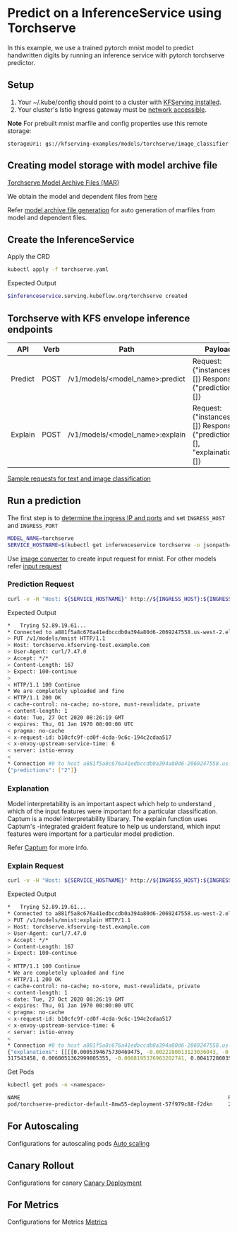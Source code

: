 # Predict on a InferenceService using Torchserve

In this example, we use a trained pytorch mnist model to predict handwritten digits by running an inference service with pytorch torchserve predictor.

## Setup

1. Your ~/.kube/config should point to a cluster with [KFServing installed](https://github.com/kubeflow/kfserving/#install-kfserving).
2. Your cluster's Istio Ingress gateway must be [network accessible](https://istio.io/latest/docs/tasks/traffic-management/ingress/ingress-control/).

**__Note__** For prebuilt mnist marfile and config properties use this remote storage:

```storageUri: gs://kfserving-examples/models/torchserve/image_classifier```

## Creating model storage with model archive file

[Torchserve Model Archive Files (MAR)](https://github.com/pytorch/serve/blob/master/model-archiver/README.md)

We obtain the model and dependent files from [here](https://github.com/pytorch/serve/tree/master/examples/image_classifier/mnist)

Refer [model archive file generation](./model-archiver/README.md) for auto generation of marfiles from model and dependent files.

## Create the InferenceService

Apply the CRD

```bash
kubectl apply -f torchserve.yaml
```

Expected Output

```bash
$inferenceservice.serving.kubeflow.org/torchserve created
```

## Torchserve with KFS envelope inference endpoints

| API  | Verb | Path | Payload |
| ------------- | ------------- | ------------- | ------------- |
| Predict  | POST  | /v1/models/<model_name>:predict  | Request:{"instances": []}  Response:{"predictions": []} |
| Explain  | POST  | /v1/models/<model_name>:explain  | Request:{"instances": []}  Response:{"predictions": [], "explainations": []}   ||

[Sample requests for text and image classification](https://github.com/pytorch/serve/tree/master/kubernetes/kfserving/kf_request_json)

## Run a prediction

The first step is to [determine the ingress IP and ports](../../../README.md#determine-the-ingress-ip-and-ports) and set `INGRESS_HOST` and `INGRESS_PORT`

```bash
MODEL_NAME=torchserve
SERVICE_HOSTNAME=$(kubectl get inferenceservice torchserve -o jsonpath='{.status.url}' | cut -d "/" -f 3)
```

Use [image converter](../imgconv/README.md) to create input request for mnist. For other models refer [input request](https://github.com/pytorch/serve/tree/master/kubernetes/kfserving/kf_request_json)

### Prediction Request

```bash
curl -v -H "Host: ${SERVICE_HOSTNAME}" http://${INGRESS_HOST}:${INGRESS_PORT}/v1/models/mnist:predict -d @./mnist.json
```

Expected Output

```bash
*   Trying 52.89.19.61...
* Connected to a881f5a8c676a41edbccdb0a394a80d6-2069247558.us-west-2.elb.amazonaws.com (52.89.19.61) port 80 (#0)
> PUT /v1/models/mnist HTTP/1.1
> Host: torchserve.kfserving-test.example.com
> User-Agent: curl/7.47.0
> Accept: */*
> Content-Length: 167
> Expect: 100-continue
>
< HTTP/1.1 100 Continue
* We are completely uploaded and fine
< HTTP/1.1 200 OK
< cache-control: no-cache; no-store, must-revalidate, private
< content-length: 1
< date: Tue, 27 Oct 2020 08:26:19 GMT
< expires: Thu, 01 Jan 1970 00:00:00 UTC
< pragma: no-cache
< x-request-id: b10cfc9f-cd0f-4cda-9c6c-194c2cdaa517
< x-envoy-upstream-service-time: 6
< server: istio-envoy
<
* Connection #0 to host a881f5a8c676a41edbccdb0a394a80d6-2069247558.us-west-2.elb.amazonaws.com left intact
{"predictions": ["2"]}
```

### Explanation

Model interpretability is an important aspect which help  to understand , which of the input features were important for a particular classification. Captum is a model interpretability libarary. The explain function uses Captum's -integrated graident feature to help us understand, which input features were important for a particular model prediction.

Refer [Captum](https://captum.ai/tutorials/) for more info.

### Explain Request

```bash
curl -v -H "Host: ${SERVICE_HOSTNAME}" http://${INGRESS_HOST}:${INGRESS_PORT}/v1/models/mnist:explain -d @./mnist.json
```

Expected Output

```bash
*   Trying 52.89.19.61...
* Connected to a881f5a8c676a41edbccdb0a394a80d6-2069247558.us-west-2.elb.amazonaws.com (52.89.19.61) port 80 (#0)
> PUT /v1/models/mnist:explain HTTP/1.1
> Host: torchserve.kfserving-test.example.com
> User-Agent: curl/7.47.0
> Accept: */*
> Content-Length: 167
> Expect: 100-continue
>
< HTTP/1.1 100 Continue
* We are completely uploaded and fine
< HTTP/1.1 200 OK
< cache-control: no-cache; no-store, must-revalidate, private
< content-length: 1
< date: Tue, 27 Oct 2020 08:26:19 GMT
< expires: Thu, 01 Jan 1970 00:00:00 UTC
< pragma: no-cache
< x-request-id: b10cfc9f-cd0f-4cda-9c6c-194c2cdaa517
< x-envoy-upstream-service-time: 6
< server: istio-envoy
<
* Connection #0 to host a881f5a8c676a41edbccdb0a394a80d6-2069247558.us-west-2.elb.amazonaws.com left intact
{"explanations": [[[[0.0005394675730469475, -0.0022280013123036043, -0.003416480100841055, -0.0051329881112415965, -0.009973864160829985, -0.004112560908882716, -0.009223458030656112, -0.0006676354577291628, -0.005249806664413386, -0.0009790519227372953, -0.0026914653993121195, -0.0069470097151383995, -0.00693530415962956, -0.005973878697847718, -0.00425042437288857, 0.0032867281838150977, -0.004297780258633562, -0.005643196661192014, -0.00653025019738562, -0.0047062916121001185, -0.0018656628277792628, -0.0016757477204072532, -0.0010410417081844845, -0.0019093520822156726, -0.004451403461006374, -0.0008552767257773671, -0.0027638888169885267, -0.0], [0.006971297052106784, 0.007316855222185687, 0.012144494329150574, 0.011477799383288441, 0.006846725347670252, 0.01149386176451476, 0.0045351987881190655, 0.007038361889638708, 0.0035855377023272157, 0.003031419502053957, -0.0008611575226775316, -0.0011085224745969223, -0.0050840743637658534, 0.009855491784340777, 0.007220680811043034, 0.011374285598070253, 0.007147725481709019, 0.0037114580912849457, 0.00030763245479291384, 0.0018305492665953394, 0.010106224395114147, 0.012932881164284687, 0.008862892007714321, 0.0070960526615982435, -0.0015931137903787505, 0.0036495747329455906, 0.0002593849391051298, -0.0], [0.006467265785857396, -0.00041793201228071674, 0.004900316089756856, 0.002308395474823997, 0.007859295399592283, 0.003916404948969494, 0.005630750246437249, 0.0043712538044184375, 0.006128530599133763, -0.009446321309831246, -0.014173645867037036, -0.0062988650915794565, -0.011473838941118539, -0.009049151947644047, -0.0007625645864610934, -0.013721416630061238, -0.0005580156670410108, 0.0033404383756480784, -0.006693278798487951, -0.003705084551144756, 0.005100375089529131, 5.5276874714401074e-05, 0.007221745280359063, -0.00573598303916232, -0.006836169033785967, 0.0025401608627538936, 9.303533912921196e-05, -0.0], [0.005914399808621816, 0.00452643561023696, 0.003968242261515448, 0.010422786058967673, 0.007728358107899074, 0.01147115923288383, 0.005683869479056691, 0.011150670502307374, 0.008742555292485278, 0.0032882897575743754, 0.014841138421861584, 0.011741228362482451, 0.0004296862879259221, -0.0035118140680654854, -0.006152254410078331, -0.004925121936901983, -2.3611205202801947e-06, 0.029347073037039074, 0.02901626308947743, 0.023379353021343398, 0.004027157620197582, -0.01677662249919171, -0.013497255736128979, 0.006957482854214602, 0.0018321766800746145, 0.008277034396684563, 0.002733405455464871, -0.0], [0.0049579739156640065, -0.002168016158233997, 0.0020644317321723642, 0.0020912464240293825, 0.004719691119907336, 0.007879231202446626, 0.010594445898145937, 0.006533067778982801, 0.002290214592708113, -0.0036651114968251986, 0.010753227423379443, 0.006402706020466243, -0.047075193909339695, -0.08108259303568185, -0.07646875196692542, -0.1681834845371156, -0.1610307396135756, -0.12010309927453829, -0.016148831320070896, -0.009541525999486027, 0.04575604594761406, 0.031470966329886635, 0.02452149438024385, 0.016594078577569567, 0.012213591301610382, -0.002230875840404426, 0.0036704051254298374, -0.0], [0.006410107592414739, 0.005578283890924384, 0.001977103461731095, 0.008935476507124939, 0.0011305055729953436, 0.0004946313900665659, -0.0040266029554395935, -0.004270765544167256, -0.010832150944943138, -0.01653511868336456, -0.011121302103373972, -0.42038514526905024, -0.22874576003118394, -0.16752936178907055, -0.17021699697722079, -0.09998584936787697, -0.09041117495322142, -0.10230248444795721, -0.15260897522094888, 0.07770835838531896, -0.0813761125123066, 0.027556910053932963, 0.036305965104261866, 0.03407793793894619, 0.01212761779302579, 0.006695133380685627, 0.005331392748588556, -0.0], [0.008342680065996267, -0.00029249776150416367, 0.002782130291086583, 0.0027793744856745373, 0.0020525102690845407, 0.003679269934110004, 0.009373846012918791, -0.0031751745946300403, -0.009042846256743316, 0.0074141593032070775, -0.02796812516561052, -0.593171583786029, -0.4830164472795136, -0.353860128479443, -0.256482708704862, 0.11515586314578445, 0.12700563162828346, 0.0022342450630152204, -0.24673707669992118, -0.012878340813781437, 0.16866821780196756, 0.009739033161051434, -0.000827843726513152, -0.0002137320694585577, -0.004179480126338929, 0.008454049232317358, -0.002767934266266998, -0.0], [0.007070382982749552, 0.005342127805750565, -0.000983984198542354, 0.007910101170274493, 0.001266267696096404, 0.0038575136843053844, 0.006941130321773131, -0.015195182020687892, -0.016954974010578504, -0.031186444096787943, -0.031754626467747966, 0.038918845112017694, 0.06248943950328597, 0.07703301092601872, 0.0438493628024275, -0.0482404449771698, -0.08718650815999045, -0.0014764704694506415, -0.07426336448916614, -0.10378029666564882, 0.008572087846793842, -0.00017173413848283343, 0.010058893270893113, 0.0028410498666004377, 0.002008290211806285, 0.011905375389931099, 0.006071375802943992, -0.0], [0.0076080165949142685, -0.0017127333725310495, 0.00153128150106188, 0.0033391793764531563, 0.005373442509691564, 0.007207746020295443, 0.007422946703693544, -0.00699779191449194, 0.002395328253696969, -0.011682618874195954, -0.012737004464649057, -0.05379966383523857, -0.07174960461749053, -0.03027341304050314, 0.0019411862216381327, -0.0205575129473766, -0.04617091711614171, -0.017655308106959804, -0.009297162816368814, -0.03358572117988279, -0.1626068444778013, -0.015874364762085157, -0.0013736074085577258, -0.014763439328689378, 0.00631805792697278, 0.0021769414283267273, 0.0023061635006792498, -0.0], [0.005569931813561535, 0.004363218328087518, 0.00025609463218383973, 0.009577483244680675, 0.007257755916229399, 0.00976284778532342, -0.006388840235419147, -0.009017880790555707, -0.015308709334434867, -0.016743935775597355, -0.04372596546189275, -0.03523469356755156, -0.017257810114846107, 0.011960489902313411, 0.01529079831828911, -0.020076559119468443, -0.042792547669901516, -0.0029492027218867116, -0.011109560582516062, -0.12985858077848939, -0.2262858575494602, -0.003391725540087574, -0.03063368684328981, -0.01353486587575121, 0.0011140822443932317, 0.006583451102528798, 0.005667533945285076, -0.0], [0.004056272267155598, -0.0006394041203204911, 0.004664893926197093, 0.010593032387298614, 0.014750931538689989, 0.015428721146282149, 0.012167820222401367, 0.017604752451202518, 0.01038886849969188, 0.020544326931163263, -0.0004206566917812794, -0.0037463581359232674, -0.0024656693040735075, 0.0026061897697624353, -0.05186055271869177, -0.09158655048397382, 0.022976389912563913, -0.19851635458461808, -0.11801281807622972, -0.29127727790584423, -0.017138655663803876, -0.04395515676468641, -0.019241432506341576, 0.0011342298743447392, 0.0030625771422964584, -0.0002867924892991192, -0.0017908808807543712, -0.0], [0.0030114260660488892, 0.0020246448273580006, -0.003293361220376816, 0.0036965043883218584, 0.00013185761728146236, -0.004355610866966878, -0.006432601921104354, -0.004148701459814858, 0.005974553907915845, -0.0001399233607281906, 0.010392944122965082, 0.015693249298693028, 0.0459528427528407, -0.013921539948093455, -0.06615556518538708, 0.02921438991320325, -0.16345220625101778, -0.002130491295590408, -0.11449749664916867, -0.030980255589300607, -0.04804122537359171, -0.05144994776295644, 0.005122827412776085, 0.006464862173908011, 0.008624278272940246, 0.0037316228508156427, 0.0036947794337026706, -0.0], [0.0038173843228389405, -0.0017091931226819494, -0.0030871869816778068, 0.002115642501535999, -0.006926441921580917, -0.003023077828426468, -0.014451359520861637, -0.0020793048380231397, -0.010948003939342523, -0.0014460716966395166, -0.01656990336897737, 0.003052317148320358, -0.0026729564809943513, -0.06360067057346147, 0.07780985635080599, -0.1436689936630281, -0.040817177623437874, -0.04373367754296477, -0.18337299150349698, 0.025295182977407064, -0.03874921104331938, -0.002353901742617205, 0.011772560401335033, 0.012480994515707569, 0.006498422579824301, 0.00632320984076023, 0.003407169765754805, -0.0], [0.00944355257990139, 0.009242583578688485, 0.005069860444386138, 0.012666191449103024, 0.00941789912565746, 0.004720427012836104, 0.007597687789204113, 0.008679266528089945, 0.00889322771021875, -0.0008577904940828809, 0.0022973860384607604, 0.025328230809207493, -0.09908781123080951, -0.07836626399832172, -0.1546141264726177, -0.2582207272050766, -0.2297524599578219, -0.29561835103416967, 0.12048787956671528, -0.06279365699861471, -0.03832012404275233, 0.022910264999199934, 0.005803508497672737, -0.003858461926053348, 0.0039451232171312765, 0.003858476747495933, 0.0013034515558609956, -0.0], [0.009725756015628606, -0.0004001101998876524, 0.006490722835571152, 0.00800808023631959, 0.0065880711806331265, -0.0010264326176194034, -0.0018914305972878344, -0.008822522194658438, -0.016650520788128117, -0.03254382594389507, -0.014795713101569494, -0.05826499837818885, -0.05165369567511702, -0.13384277337594377, -0.22572641373340493, -0.21584739544668635, -0.2366836351939208, 0.14937824076489659, -0.08127414932170171, -0.06720440139736879, -0.0038552732903526744, 0.0107597891707803, -5.67453590118174e-05, 0.0020161340511396244, -0.000783322694907436, -0.0006397207517995289, -0.005291639205010064, -0.0], [0.008627543242777584, 0.007700097300051849, 0.0020430960246806138, 0.012949015733198586, 0.008428709579953574, 0.001358177022953576, 0.00421863939925833, 0.002657580000868709, -0.007339431957237175, 0.02008439775442315, -0.0033717631758033114, -0.05176633249899187, -0.013790328758662772, -0.39102366157050594, -0.167341447585844, -0.04813367828213947, 0.1367781582239039, -0.04672809260566293, -0.03237784669978756, 0.03218068777925178, 0.02415063765016493, -0.017849899351200002, -0.002975675228088795, -0.004819438014786686, 0.005106898651831245, 0.0024278620704227456, 6.784303333368138e-05, -0.0], [0.009644258527009343, -0.001331907219439711, -0.0014639718434477777, 0.008481926798958248, 0.010278031715467508, 0.003625808326891529, -0.01121188617599796, -0.0010634587872994379, -0.0002603820881968461, -0.017985648016990465, -0.06446652745470374, 0.07726063173046191, -0.24739929795334742, -0.2701855018480216, -0.08888614776216278, 0.1373325760136816, -0.02316068912438066, -0.042164834956711514, 0.0009266091344106458, 0.03141872420427644, 0.011587728430225652, 0.0004755143243520787, 0.005860642609620605, 0.008979633931394438, 0.005061734169974005, 0.003932710387086098, 0.0015489986106803626, -0.0], [0.010998736164377534, 0.009378969800902604, 0.00030577045264713074, 0.0159329353530375, 0.014849508018911006, -0.0026513365659554225, 0.002923303082126996, 0.01917908707828847, -0.02338288107991566, -0.05706674679291175, 0.009526265752669624, -0.19945255386401284, -0.10725519695909647, -0.3222906835083537, -0.03857038318412844, -0.013279804965996065, -0.046626023244262085, -0.029299060237210447, -0.043269580558906555, -0.03768510002290657, -0.02255977771908117, -0.02632588166863199, -0.014417349488098566, -0.003077271951572957, -0.0004973277708010661, 0.0003475839139671271, -0.0014522783025903258, -0.0], [0.012215315671616316, -0.001693194176229889, 0.011365785434529038, 0.0036964574178487792, -0.010126738168635003, -0.025554378647710443, 0.006538003839811914, -0.03181759044467965, -0.016424751042854728, 0.06177539736110035, -0.43801735323216856, -0.29991040815937386, -0.2516019795363623, 0.037789523540809, -0.010948746374759491, -0.0633901687126727, -0.005976006160777705, 0.006035133605976937, -0.04961632526071937, -0.04142116972831476, -0.07558952727782252, -0.04165176179187153, -0.02021603856619006, -0.0027365663096057032, -0.011145473712733575, 0.0003566937349350848, -0.00546472985268321, -0.0], [0.008009386447317503, 0.006831207743885825, 0.0051306149795546365, 0.016239014770865052, 0.020925441734273218, 0.028344800173195076, -0.004805080609285047, -0.01880521614501033, -0.1272329010865855, -0.39835936819190537, -0.09113694760349819, -0.04061591094832608, -0.12677021961235907, 0.015567707226741051, -0.005615051546243333, -0.06454044862001587, 0.0195457674752272, -0.04219686517155871, -0.08060569979524296, 0.027234494361702787, -0.009152881336047056, -0.030865118003992217, -0.005770311060090559, 0.002905833371986098, 5.606663556872091e-05, 0.003209538083839772, -0.0018588810743365345, -0.0], [0.007587008852984699, -0.0021213639853557625, 0.0007709558092903736, 0.013883256128746423, 0.017328713012428214, 0.03645357525636198, -0.04043993335238427, 0.05730125171252314, -0.2563293727512057, -0.11438826083879326, 0.02662382809034687, 0.03525271352483709, 0.04745678120172762, 0.0336360484090392, -0.002916635707204059, -0.17950855098650784, -0.44161773297052964, -0.4512180227831197, -0.4940283106297913, -0.1970108671285798, 0.04344323143078066, -0.012005120444897523, 0.00987576109166055, -0.0018336757466252476, 0.0004913959502151706, -0.0005409724034216215, -0.005039223900868212, -0.0], [0.00637876531169957, 0.005189469227685454, 0.0007676355246000376, 0.018378100865097655, 0.015739815031394887, -0.035524983116512455, 0.03781006978038308, 0.28859052096740495, 0.0726464110153121, -0.026768468497420147, 0.06278766200288134, 0.17897045813699355, -0.13780371920803108, -0.14176458123649577, -0.1733103177731656, -0.3106508869296763, 0.04788355140275794, 0.04235327890285105, -0.031266625292514394, -0.016263819217960652, -0.031388328800811355, -0.01791363975905968, -0.012025067979443894, 0.008335083985905805, -0.0014386677797296231, 0.0055376544652972854, 0.002241522815466253, -0.0], [0.007455256326741617, -0.0009475207572210404, 0.0020288385162615286, 0.015399640135796092, 0.021133843188103074, -0.019846405097622234, -0.003162485751163173, -0.14199005055318842, -0.044200898667146035, -0.013395459413208084, 0.11019680479230103, -0.014057216041764874, -0.12553853334447865, -0.05992513534766256, 0.06467942189539834, 0.08866056095907732, -0.1451321508061849, -0.07382491447758655, -0.046961739981080476, 0.0008943713493160624, 0.03231044103656507, 0.00036034241706501196, -0.011387669277619417, -0.00014602449257226195, -0.0021863729003374116, 0.0018817840156005856, 0.0037909804578166286, -0.0], [0.006511855618626698, 0.006236866054439829, -0.001440571166157676, 0.012795776609942026, 0.011530545030403624, 0.03495489377257363, 0.04792403136095304, 0.049378583599065225, 0.03296101702085617, -0.0005351385876652296, 0.017744115897640366, 0.0011656622496764954, 0.0232845869823761, -0.0561191397060232, -0.02854070511118366, -0.028614174047247348, -0.007763531086362863, 0.01823079560098924, 0.021961392405283622, -0.009666681805706179, 0.009547046884328725, -0.008729943263791338, 0.006408909680578429, 0.009794327096359952, -0.0025825219195515304, 0.007063559189211571, 0.007867244119267047, -0.0], [0.007936663546039311, -0.00010710180170593153, 0.002716512705673228, 0.0038633557307721487, -0.0014877316616940372, -0.0004788143065635909, 0.012508842248031202, 0.0045381104608414645, -0.010650910516128294, -0.013785341529644855, -0.034287643221318206, -0.022152707546335495, -0.047056481347685974, -0.032166744564720455, -0.021551611335278546, -0.002174962503376043, 0.024344287130424306, 0.015579272560525105, 0.010958169741952194, -0.010607232913436921, -0.005548369726118836, -0.0014630046444242706, 0.013144180105016433, 0.0031349366359021916, 0.0010984887428255974, 0.005426941473328394, 0.006566511860044785, -0.0], [0.0005529184874606495, 0.00026139355020588705, -0.002887623443531047, 0.0013988462990850632, 0.00203365139495493, -0.007276926701775218, -0.004010419939595932, 0.017521952161185662, 0.0006996977433557911, 0.02083134683611201, 0.013690533534289498, -0.005466724359976675, -0.008857712321334327, 0.017408578822635818, 0.0076439343049154425, 0.0017861314923539985, 0.007465865707523924, 0.008034420825988495, 0.003976298558337994, 0.00411970637898539, -0.004572592545819698, 0.0029563907011979935, -0.0006382227820088148, 0.0015153753877889707, -0.0052626601797995595, 0.0025664706985019416, 0.005161751034260073, -0.0], [0.0009424280561998445, -0.0012942360298110595, 0.0011900868416523343, 0.000984424113178899, 0.0020988269382781564, -0.005870080062890889, -0.004950484744457169, 0.003117643454332697, -0.002509563565777083, 0.005831604884101081, 0.009531085216183116, 0.010030206821909806, 0.005858190171099734, 4.9344529936340524e-05, -0.004027895832421331, 0.0025436439920587606, 0.00531153867563076, 0.00495942692369508, 0.009215148318606382, 0.00010011928* Connection #0 to host a64b698726695486693928d4bd795ffa-152408018.us-west-2.elb.amazonaws.com left intact
317543458, 0.0060051362999805355, -0.0008195376963202741, 0.0041728603512658224, -0.0017597169567888774, -0.0010577007775543158, 0.00046033327178068433, -0.0007674196306044449, -0.0], [-0.0, -0.0, 0.0013386963856532302, 0.00035183178922260837, 0.0030610334903526204, 8.951834979315781e-05, 0.0023676793550483524, -0.0002900551076915047, -0.00207019445286608, -7.61697478482574e-05, 0.0012150086715244216, 0.009831239281792168, 0.003479667642621962, 0.0070584324334114525, 0.004161851261339585, 0.0026146296354490665, -9.194746959222099e-05, 0.0013583866966571571, 0.0016821551239318913, -0.0, -0.0, -0.0, -0.0, -0.0, -0.0, -0.0, -0.0, -0.0]]]]}
```

Get Pods

```bash
kubectl get pods -n <namespace>

NAME                                                                  READY   STATUS    RESTARTS   AGE
pod/torchserve-predictor-default-8mw55-deployment-57f979c88-f2dkn     2/2     Running   0          4m25s
```

## For Autoscaling

Configurations for autoscaling pods [Auto scaling](docs/autoscaling.md)

## Canary Rollout

Configurations for canary [Canary Deployment](docs/canary.md)

## For Metrics

Configurations for Metrics [Metrics](docs/metrics.md)
